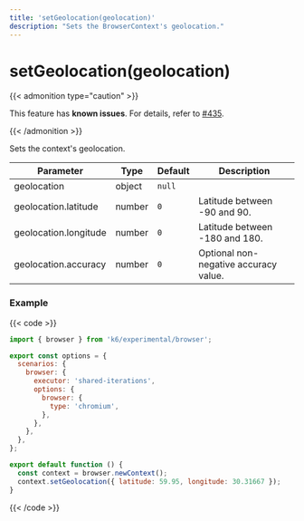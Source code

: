 ```yaml
---
title: 'setGeolocation(geolocation)'
description: "Sets the BrowserContext's geolocation."
---
```


# setGeolocation(geolocation)

{{< admonition type="caution" >}}

This feature has **known issues**. For details, refer to
[#435](https://github.com/grafana/xk6-browser/issues/435).

{{< /admonition >}}

Sets the context's geolocation.

<TableWithNestedRows>

| Parameter             | Type   | Default | Description                           |
| --------------------- | ------ | ------- | ------------------------------------- |
| geolocation           | object | `null`  |                                       |
| geolocation.latitude  | number | `0`     | Latitude between -90 and 90.          |
| geolocation.longitude | number | `0`     | Latitude between -180 and 180.        |
| geolocation.accuracy  | number | `0`     | Optional non-negative accuracy value. |

</TableWithNestedRows>

### Example

{{< code >}}

```javascript
import { browser } from 'k6/experimental/browser';

export const options = {
  scenarios: {
    browser: {
      executor: 'shared-iterations',
      options: {
        browser: {
          type: 'chromium',
        },
      },
    },
  },
};

export default function () {
  const context = browser.newContext();
  context.setGeolocation({ latitude: 59.95, longitude: 30.31667 });
}
```

{{< /code >}}
